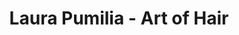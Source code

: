 ---
title: "Laura Pumilia - Art of Hair"
url: /wuppertal/laura-pumilia-art-of-hair/
shop: Friseur
---